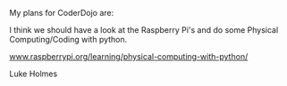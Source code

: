 My plans for CoderDojo are:

I think we should have a look at the Raspberry Pi's and do some Physical Computing/Coding with python.

www.raspberrypi.org/learning/physical-computing-with-python/

Luke Holmes

